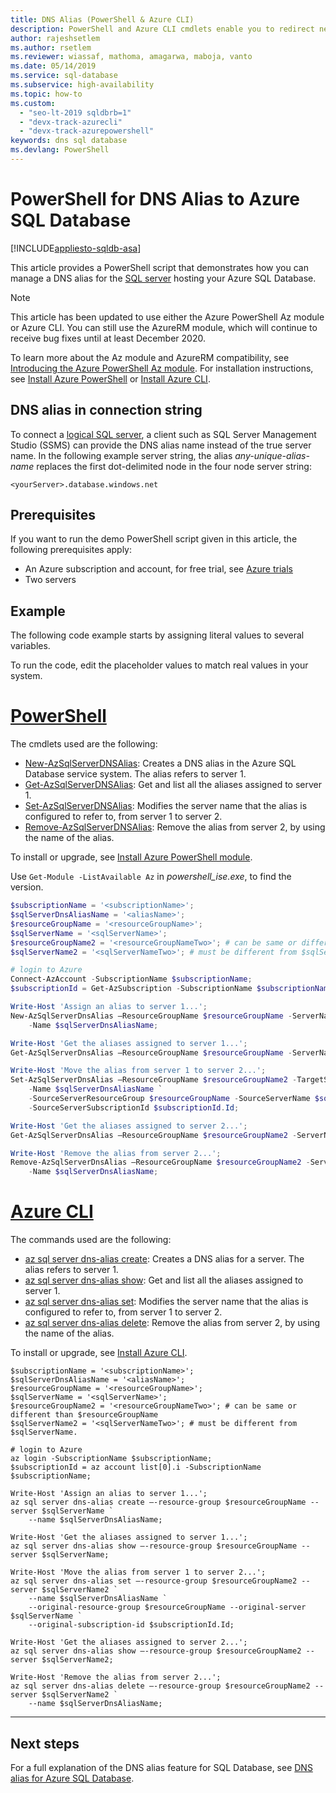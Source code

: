 ```yaml
---
title: DNS Alias (PowerShell & Azure CLI)
description: PowerShell and Azure CLI cmdlets enable you to redirect new client connections to a different SQL server in Azure, without having to touch any client configuration.
author: rajeshsetlem
ms.author: rsetlem
ms.reviewer: wiassaf, mathoma, amagarwa, maboja, vanto
ms.date: 05/14/2019
ms.service: sql-database
ms.subservice: high-availability
ms.topic: how-to
ms.custom:
  - "seo-lt-2019 sqldbrb=1"
  - "devx-track-azurecli"
  - "devx-track-azurepowershell"
keywords: dns sql database
ms.devlang: PowerShell
---
```

# PowerShell for DNS Alias to Azure SQL Database
[!INCLUDE[appliesto-sqldb-asa](../includes/appliesto-sqldb-asa.md)]

This article provides a PowerShell script that demonstrates how you can manage a DNS alias for the [SQL server](logical-servers.md) hosting your Azure SQL Database.

> [!NOTE]
> This article has been updated to use either the Azure PowerShell Az module or Azure CLI. You can still use the AzureRM module, which will continue to receive bug fixes until at least December 2020.
>
> To learn more about the Az module and AzureRM compatibility, see [Introducing the Azure PowerShell Az module](/powershell/azure/new-azureps-module-az). For installation instructions, see [Install Azure PowerShell](/powershell/azure/install-az-ps) or [Install Azure CLI](/cli/azure/install-azure-cli).

## DNS alias in connection string

To connect a [logical SQL server](logical-servers.md), a client such as SQL Server Management Studio (SSMS) can provide the DNS alias name instead of the true server name. In the following example server string, the alias *any-unique-alias-name* replaces the first dot-delimited node in the four node server string:

   `<yourServer>.database.windows.net`

## Prerequisites

If you want to run the demo PowerShell script given in this article, the following prerequisites apply:

- An Azure subscription and account, for free trial, see [Azure trials](https://azure.microsoft.com/free/)
- Two servers

## Example

The following code example starts by assigning literal values to several variables.

To run the code, edit the placeholder values to match real values in your system.

# [PowerShell](#tab/azure-powershell)

The cmdlets used are the following:

- [New-AzSqlServerDNSAlias](/powershell/module/az.Sql/New-azSqlServerDnsAlias): Creates a DNS alias in the Azure SQL Database service system. The alias refers to server 1.
- [Get-AzSqlServerDNSAlias](/powershell/module/az.Sql/Get-azSqlServerDnsAlias): Get and list all the aliases assigned to server 1.
- [Set-AzSqlServerDNSAlias](/powershell/module/az.Sql/Set-azSqlServerDnsAlias): Modifies the server name that the alias is configured to refer to, from server 1 to server 2.
- [Remove-AzSqlServerDNSAlias](/powershell/module/az.Sql/Remove-azSqlServerDnsAlias): Remove the alias from server 2, by using the name of the alias.

To install or upgrade, see [Install Azure PowerShell module](/powershell/azure/install-az-ps).

Use `Get-Module -ListAvailable Az` in *powershell\_ise.exe*, to find the version.

```powershell
$subscriptionName = '<subscriptionName>';
$sqlServerDnsAliasName = '<aliasName>';
$resourceGroupName = '<resourceGroupName>';  
$sqlServerName = '<sqlServerName>';
$resourceGroupName2 = '<resourceGroupNameTwo>'; # can be same or different than $resourceGroupName
$sqlServerName2 = '<sqlServerNameTwo>'; # must be different from $sqlServerName.

# login to Azure
Connect-AzAccount -SubscriptionName $subscriptionName;
$subscriptionId = Get-AzSubscription -SubscriptionName $subscriptionName;

Write-Host 'Assign an alias to server 1...';
New-AzSqlServerDnsAlias –ResourceGroupName $resourceGroupName -ServerName $sqlServerName `
    -Name $sqlServerDnsAliasName;

Write-Host 'Get the aliases assigned to server 1...';
Get-AzSqlServerDnsAlias –ResourceGroupName $resourceGroupName -ServerName $sqlServerName;

Write-Host 'Move the alias from server 1 to server 2...';
Set-AzSqlServerDnsAlias –ResourceGroupName $resourceGroupName2 -TargetServerName $sqlServerName2 `
    -Name $sqlServerDnsAliasName `
    -SourceServerResourceGroup $resourceGroupName -SourceServerName $sqlServerName `
    -SourceServerSubscriptionId $subscriptionId.Id;

Write-Host 'Get the aliases assigned to server 2...';
Get-AzSqlServerDnsAlias –ResourceGroupName $resourceGroupName2 -ServerName $sqlServerName2;

Write-Host 'Remove the alias from server 2...';
Remove-AzSqlServerDnsAlias –ResourceGroupName $resourceGroupName2 -ServerName $sqlServerName2 `
    -Name $sqlServerDnsAliasName;
```

# [Azure CLI](#tab/azure-cli)

The commands used are the following:

- [az sql server dns-alias create](/powershell/module/az.Sql/New-azSqlServerDnsAlias): Creates a DNS alias for a server. The alias refers to server 1.
- [az sql server dns-alias show](/powershell/module/az.Sql/Get-azSqlServerDnsAlias): Get and list all the aliases assigned to server 1.
- [az sql server dns-alias set](/powershell/module/az.Sql/Set-azSqlServerDnsAlias): Modifies the server name that the alias is configured to refer to, from server 1 to server 2.
- [az sql server dns-alias delete](/powershell/module/az.Sql/Remove-azSqlServerDnsAlias): Remove the alias from server 2, by using the name of the alias.

To install or upgrade, see [Install Azure CLI](/cli/azure/install-azure-cli).

```azurecli-interactive
$subscriptionName = '<subscriptionName>';
$sqlServerDnsAliasName = '<aliasName>';
$resourceGroupName = '<resourceGroupName>';  
$sqlServerName = '<sqlServerName>';
$resourceGroupName2 = '<resourceGroupNameTwo>'; # can be same or different than $resourceGroupName
$sqlServerName2 = '<sqlServerNameTwo>'; # must be different from $sqlServerName.

# login to Azure
az login -SubscriptionName $subscriptionName;
$subscriptionId = az account list[0].i -SubscriptionName $subscriptionName;

Write-Host 'Assign an alias to server 1...';
az sql server dns-alias create –-resource-group $resourceGroupName --server $sqlServerName `
    --name $sqlServerDnsAliasName;

Write-Host 'Get the aliases assigned to server 1...';
az sql server dns-alias show –-resource-group $resourceGroupName --server $sqlServerName;

Write-Host 'Move the alias from server 1 to server 2...';
az sql server dns-alias set –-resource-group $resourceGroupName2 --server $sqlServerName2 `
    --name $sqlServerDnsAliasName `
    --original-resource-group $resourceGroupName --original-server $sqlServerName `
    --original-subscription-id $subscriptionId.Id;

Write-Host 'Get the aliases assigned to server 2...';
az sql server dns-alias show –-resource-group $resourceGroupName2 --server $sqlServerName2;

Write-Host 'Remove the alias from server 2...';
az sql server dns-alias delete –-resource-group $resourceGroupName2 --server $sqlServerName2 `
    --name $sqlServerDnsAliasName;
```

* * *

## Next steps

For a full explanation of the DNS alias feature for SQL Database, see [DNS alias for Azure SQL Database](./dns-alias-overview.md).
